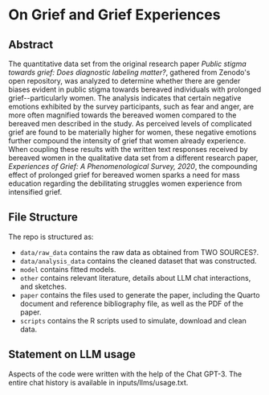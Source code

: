 # On Grief and Grief Experiences

## Abstract

The quantitative data set from the original research paper *Public stigma towards grief: Does diagnostic labeling matter?*, gathered from Zenodo's open repository, was analyzed to determine whether there are gender biases evident in public stigma towards bereaved individuals with prolonged grief--particularly women. The analysis indicates that certain negative emotions exhibited by the survey participants, such as fear and anger, are more often magnified towards the bereaved women compared to the bereaved men described in the study. As perceived levels of complicated grief are found to be materially higher for women, these negative emotions further compound the intensity of grief that women already experience. When coupling these results with the written text responses received by bereaved women in the qualitative data set from a different research paper, *Experiences of Grief: A Phenomenological Survey, 2020*, the compounding effect of prolonged grief for bereaved women sparks a need for mass education regarding the debilitating struggles women experience from intensified grief.

## File Structure

The repo is structured as:

-   `data/raw_data` contains the raw data as obtained from TWO SOURCES?.
-   `data/analysis_data` contains the cleaned dataset that was constructed.
-   `model` contains fitted models. 
-   `other` contains relevant literature, details about LLM chat interactions, and sketches.
-   `paper` contains the files used to generate the paper, including the Quarto document and reference bibliography file, as well as the PDF of the paper. 
-   `scripts` contains the R scripts used to simulate, download and clean data.


## Statement on LLM usage

Aspects of the code were written with the help of the Chat GPT-3. The entire chat history is available in inputs/llms/usage.txt.

